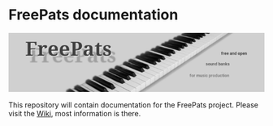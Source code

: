 # FreePats documentation

![](freepats.png)

This repository will contain documentation for the FreePats project. Please visit the [Wiki](https://github.com/freepats/documentation/wiki), most information is there.
